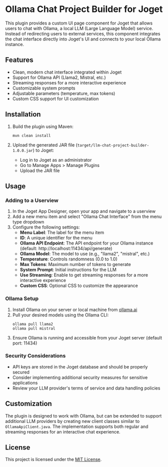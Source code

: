 # Ollama Chat Project Builder for Joget

This plugin provides a custom UI page component for Joget that allows users to chat with Ollama, a local LLM (Large Language Model) service. Instead of redirecting users to external services, this component integrates the chat interface directly into Joget's UI and connects to your local Ollama instance.

## Features

- Clean, modern chat interface integrated within Joget
- Support for Ollama API (Llama2, Mistral, etc.)
- Streaming responses for a more interactive experience
- Customizable system prompts
- Adjustable parameters (temperature, max tokens)
- Custom CSS support for UI customization

## Installation

1. Build the plugin using Maven:
   ```
   mvn clean install
   ```

2. Upload the generated JAR file (`target/llm-chat-project-builder-1.0.0.jar`) to Joget:
   - Log in to Joget as an administrator
   - Go to Manage Apps > Manage Plugins
   - Upload the JAR file

## Usage

### Adding to a Userview

1. In the Joget App Designer, open your app and navigate to a userview
2. Add a new menu item and select "Ollama Chat Interface" from the menu type dropdown
3. Configure the following settings:
   - **Menu Label**: The label for the menu item
   - **ID**: A unique identifier for the menu
   - **Ollama API Endpoint**: The API endpoint for your Ollama instance (default: http://localhost:11434/api/generate)
   - **Ollama Model**: The model to use (e.g., "llama2", "mistral", etc.)
   - **Temperature**: Controls randomness (0.0 to 1.0)
   - **Max Tokens**: Maximum number of tokens to generate
   - **System Prompt**: Initial instructions for the LLM
   - **Use Streaming**: Enable to get streaming responses for a more interactive experience
   - **Custom CSS**: Optional CSS to customize the appearance

### Ollama Setup

1. Install Ollama on your server or local machine from [ollama.ai](https://ollama.ai/)
2. Pull your desired models using the Ollama CLI:
   ```
   ollama pull llama2
   ollama pull mistral
   ```
3. Ensure Ollama is running and accessible from your Joget server (default port: 11434)

### Security Considerations

- API keys are stored in the Joget database and should be properly secured
- Consider implementing additional security measures for sensitive applications
- Review your LLM provider's terms of service and data handling policies

## Customization

The plugin is designed to work with Ollama, but can be extended to support additional LLM providers by creating new client classes similar to `OllamaApiClient.java`. The implementation supports both regular and streaming responses for an interactive chat experience.

## License

This project is licensed under the [MIT License](LICENSE).
